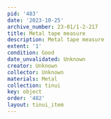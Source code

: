 ```yaml
---
pid: '483'
date: '2023-10-25'
archive_number: 23-01/1-2-217
title: Metal tape measure
description: Metal tape measure
extent: '1'
condition: Good
date_unvalidated: Unknown
creator: Unknown
collector: Unknown
materials: Metal
collection: tinui
key: object
order: '482'
layout: tinui_item
---
```

